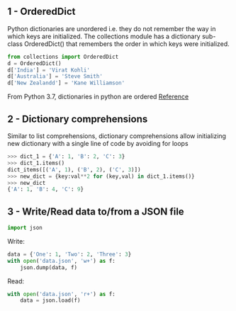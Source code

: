 ## 1 - OrderedDict

Python dictionaries are unordered i.e. they do not remember the way in which keys are initialized.
The collections module has a dictionary sub-class OrderedDict() that remembers the order in which keys were initialized.
```python
from collections import OrderedDict
d = OrderedDict()
d['India'] = 'Virat Kohli'
d['Australia'] = 'Steve Smith'
d['New Zealandd'] = 'Kane Williamson'
```
From Python 3.7, dictionaries in python are ordered [Reference](https://stackoverflow.com/questions/39980323/are-dictionaries-ordered-in-python-3-6)

## 2 - Dictionary comprehensions

Similar to list comprehensions, dictionary comprehensions allow initializing new dictionary with a single line of code by avoiding for loops
```python
>>> dict_1 = {'A': 1, 'B': 2, 'C': 3}
>>> dict_1.items()
dict_items([('A', 1), ('B', 2), ('C', 3)])
>>> new_dict = {key:val**2 for (key,val) in dict_1.items()}
>>> new_dict
{'A': 1, 'B': 4, 'C': 9}
```

## 3 - Write/Read data to/from a JSON file

```python
import json
```
Write:
```python
data = {'One': 1, 'Two': 2, 'Three': 3}
with open('data.json', 'w+') as f:
    json.dump(data, f)
```
Read:
```python
with open('data.json', 'r+') as f:
    data = json.load(f)
```
